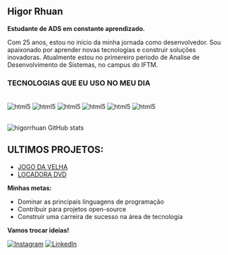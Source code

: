 
## Higor Rhuan

**Estudante de ADS em constante aprendizado.**

Com 25 anos, estou no início da minha jornada como desenvolvedor. Sou apaixonado por aprender novas tecnologias e construir soluções inovadoras.
Atualmente estou no primereiro periodo de Analise de Desenvolvimento de Sistemas, no campus do IFTM.

### TECNOLOGIAS QUE EU USO NO MEU DIA 


<div style="display: inline_block"><br/>
    <img align="center" alt="html5" src="https://img.shields.io/badge/HTML5-E34F26?style=for-the-badge&logo=html5&logoColor=white" />
    <img align="center" alt="html5" src="https://img.shields.io/badge/CSS3-1572B6?style=for-the-badge&logo=css3&logoColor=white" />
    <img align="center" alt="html5" src="https://img.shields.io/badge/C%2B%2B-00599C?style=for-the-badge&logo=c%2B%2B&logoColor=white" />
    <img align="center" alt="html5" src="https://img.shields.io/badge/Java-ED8B00?style=for-the-badge&logo=openjdk&logoColor=white" />
    <img align="center" alt="html5" src="https://img.shields.io/badge/Python-14354C?style=for-the-badge&logo=python&logoColor=white" />
    <img align="center" alt="html5" src="https://img.shields.io/badge/JavaScript-323330?style=for-the-badge&logo=javascript&logoColor=F7DF1E" />


</div><br/>

![higorrhuan GitHub stats](https://github-readme-stats.vercel.app/api?username=higorrhuan&show_icons=true&theme=merko)


## ULTIMOS PROJETOS:
- [JOGO DA VELHA](https://github.com/higorrhuan/Jogo-da-Velha)<br/>
- [LOCADORA DVD](https://github.com/higorrhuan/Locadora-DVD)<br/>


**Minhas metas:**

* Dominar as principais linguagens de programação
* Contribuir para projetos open-source
* Construir uma carreira de sucesso na área de tecnologia

**Vamos trocar ideias!**

[![Instagram](https://img.shields.io/badge/Instagram-E4405F?style=for-the-badge&logo=instagram&logoColor=white)](https://instagram.com/higorrhuan)
[![LinkedIn](https://img.shields.io/badge/linkedin-%230077B5.svg?style=for-the-badge&logo=linkedin&logoColor=white)](https://www.linkedin.com/in/higor-rhuan-0b38561aa/)



